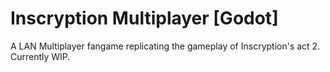 # Inscryption Multiplayer [Godot]
A LAN Multiplayer fangame replicating the gameplay of Inscryption's act 2. Currently WIP.
